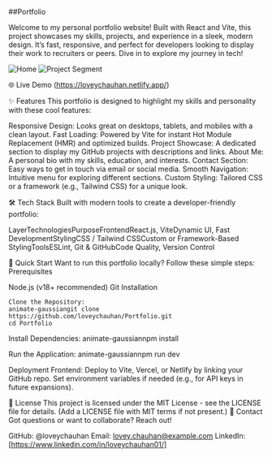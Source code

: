 ##Portfolio

Welcome to my personal portfolio website! Built with React and Vite, this project showcases my skills, projects, and experience in a sleek, modern design. It’s fast, responsive, and perfect for developers looking to display their work to recruiters or peers. Dive in to explore my journey in tech!

![Home](./assets/screenshot/home.png)
![Project Segment](./assets/screenshot/portfolio.png)

🌐 Live Demo
(https://loveychauhan.netlify.app/)

✨ Features
This portfolio is designed to highlight my skills and personality with these cool features:

Responsive Design: Looks great on desktops, tablets, and mobiles with a clean layout.
Fast Loading: Powered by Vite for instant Hot Module Replacement (HMR) and optimized builds.
Project Showcase: A dedicated section to display my GitHub projects with descriptions and links.
About Me: A personal bio with my skills, education, and interests.
Contact Section: Easy ways to get in touch via email or social media.
Smooth Navigation: Intuitive menu for exploring different sections.
Custom Styling: Tailored CSS or a framework (e.g., Tailwind CSS) for a unique look.

🛠 Tech Stack
Built with modern tools to create a developer-friendly portfolio:

LayerTechnologiesPurposeFrontendReact.js, ViteDynamic UI, Fast DevelopmentStylingCSS / Tailwind CSSCustom or Framework-Based StylingToolsESLint, Git & GitHubCode Quality, Version Control

🚀 Quick Start
Want to run this portfolio locally? Follow these simple steps:
Prerequisites

Node.js (v18+ recommended)
Git
Installation

```
Clone the Repository:
animate-gaussiangit clone https://github.com/loveychauhan/Portfolio.git
cd Portfolio
```

Install Dependencies:
animate-gaussiannpm install

Run the Application:
animate-gaussiannpm run dev

Deployment
Frontend: Deploy to Vite, Vercel, or Netlify by linking your GitHub repo.
Set environment variables if needed (e.g., for API keys in future expansions).

📜 License
This project is licensed under the MIT License - see the LICENSE file for details. (Add a LICENSE file with MIT terms if not present.)
📧 Contact
Got questions or want to collaborate? Reach out!

GitHub: @loveychauhan
Email: lovey.chauhan@example.com
LinkedIn: [https://www.linkedin.com/in/loveychauhan01/]
